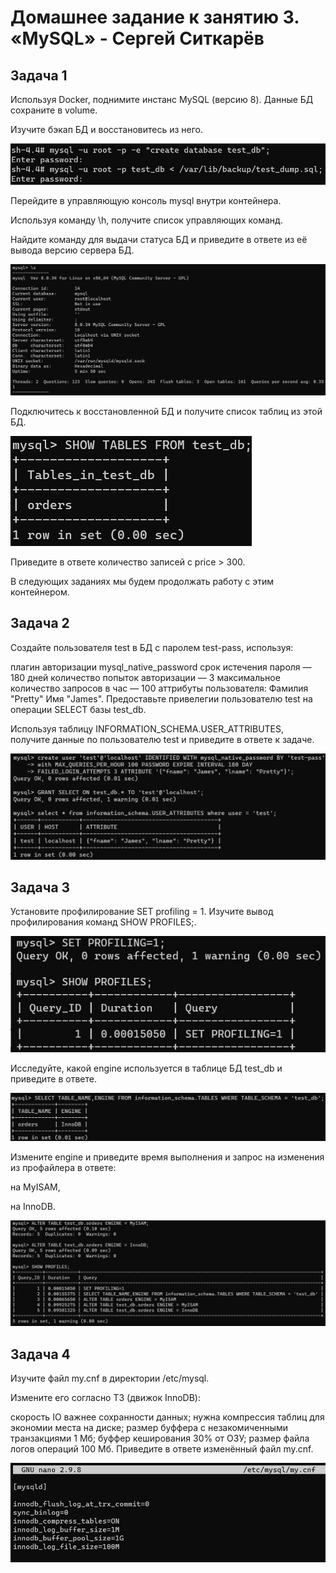 # Домашнее задание к занятию 3. «MySQL» - Сергей Ситкарёв

## Задача 1

Используя Docker, поднимите инстанс MySQL (версию 8). Данные БД сохраните в volume.

Изучите бэкап БД и восстановитесь из него.

![Задание1](https://github.com/SSitkarev/06-db-03-mysql/blob/main/img/1-1.jpg)

Перейдите в управляющую консоль mysql внутри контейнера.

Используя команду \h, получите список управляющих команд.

Найдите команду для выдачи статуса БД и приведите в ответе из её вывода версию сервера БД.

![Задание1](https://github.com/SSitkarev/06-db-03-mysql/blob/main/img/1-2.jpg)

Подключитесь к восстановленной БД и получите список таблиц из этой БД.

![Задание1](https://github.com/SSitkarev/06-db-03-mysql/blob/main/img/1-3.jpg)

Приведите в ответе количество записей с price > 300.

В следующих заданиях мы будем продолжать работу с этим контейнером.

## Задача 2

Создайте пользователя test в БД c паролем test-pass, используя:

плагин авторизации mysql_native_password
срок истечения пароля — 180 дней
количество попыток авторизации — 3
максимальное количество запросов в час — 100
аттрибуты пользователя:
Фамилия "Pretty"
Имя "James".
Предоставьте привелегии пользователю test на операции SELECT базы test_db.

Используя таблицу INFORMATION_SCHEMA.USER_ATTRIBUTES, получите данные по пользователю test и приведите в ответе к задаче.

![Задание2](https://github.com/SSitkarev/06-db-03-mysql/blob/main/img/2.jpg)

## Задача 3

Установите профилирование SET profiling = 1. Изучите вывод профилирования команд SHOW PROFILES;.

![Задание3](https://github.com/SSitkarev/06-db-03-mysql/blob/main/img/3-1.jpg)

Исследуйте, какой engine используется в таблице БД test_db и приведите в ответе.

![Задание3](https://github.com/SSitkarev/06-db-03-mysql/blob/main/img/3-2.jpg)

Измените engine и приведите время выполнения и запрос на изменения из профайлера в ответе:

на MyISAM,
 
на InnoDB.

![Задание3](https://github.com/SSitkarev/06-db-03-mysql/blob/main/img/3-3.jpg)

## Задача 4

Изучите файл my.cnf в директории /etc/mysql.

Измените его согласно ТЗ (движок InnoDB):

скорость IO важнее сохранности данных;
нужна компрессия таблиц для экономии места на диске;
размер буффера с незакомиченными транзакциями 1 Мб;
буффер кеширования 30% от ОЗУ;
размер файла логов операций 100 Мб.
Приведите в ответе изменённый файл my.cnf.

![Задание4](https://github.com/SSitkarev/06-db-03-mysql/blob/main/img/4.jpg)